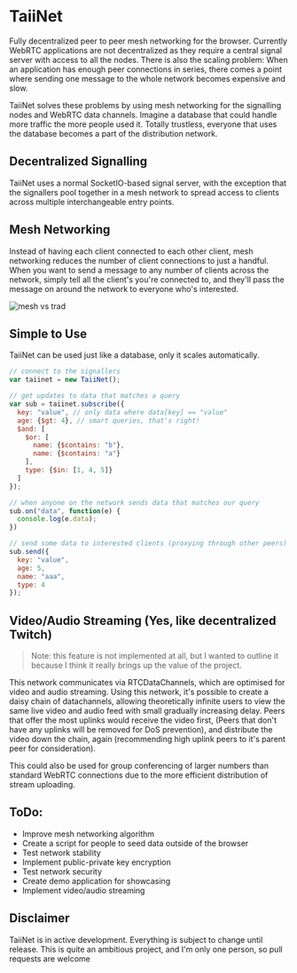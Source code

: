 # TaiiNet
Fully decentralized peer to peer mesh networking for the browser. Currently
WebRTC applications are not decentralized as they require a central signal
server with access to all the nodes. There is also the scaling problem: When an
application has enough peer connections in series, there comes a point where
sending one message to the whole network becomes expensive and slow.

TaiiNet solves these problems by using mesh networking for the signalling nodes
and WebRTC data channels. Imagine a database that could handle more traffic
the more people used it. Totally trustless, everyone that uses the database
becomes a part of the distribution network.

## Decentralized Signalling
TaiiNet uses a normal SocketIO-based signal server, with the exception that the
signallers pool together in a mesh network to spread access to clients across
multiple interchangeable entry points.

## Mesh Networking
Instead of having each client connected to each other client, mesh networking
reduces the number of client connections to just a handful.
When you want to send a message to any number of clients across the network,
simply tell all the client's you're connected to, and they'll pass the message
on around the network to everyone who's interested.

![mesh vs trad](https://tucu.ca/wp-content/uploads/2014/02/traditional-WiFI-vs-mesh-WiFI-network.png)

## Simple to Use
TaiiNet can be used just like a database, only it scales automatically.

```javascript
// connect to the signallers
var taiinet = new TaiiNet();

// get updates to data that matches a query
var sub = taiinet.subscribe({
  key: "value", // only data where data[key] == "value"
  age: {$gt: 4}, // smart queries, that's right!
  $and: [
    $or: [
      name: {$contains: "b"},
      name: {$contains: "a"}
    ],
    type: {$in: [1, 4, 5]}
  ]
});

// when anyone on the network sends data that matches our query
sub.on("data", function(e) {
  console.log(e.data);
})

// send some data to interested clients (proxying through other peers)
sub.send({
  key: "value",
  age: 5,
  name: "aaa",
  type: 4
});
```

## Video/Audio Streaming (Yes, like decentralized Twitch)

> Note: this feature is not implemented at all, but I wanted to outline it
> because I think it really brings up the value of the project.

This network communicates via RTCDataChannels, which are optimised for video
and audio streaming. Using this network, it's possible to create a daisy chain
of datachannels, allowing theoretically infinite users to view the same live
video and audio feed with small gradually increasing delay. Peers that offer the
most uplinks would receive the video first, (Peers that don't have any uplinks
will be removed for DoS prevention), and distribute the video down the chain,
again (recommending high uplink peers to it's parent peer for consideration).

This could also be used for group conferencing of larger numbers than standard
WebRTC connections due to the more efficient distribution of stream uploading.

## ToDo:
- Improve mesh networking algorithm
- Create a script for people to seed data outside of the browser
- Test network stability
- Implement public-private key encryption
- Test network security
- Create demo application for showcasing
- Implement video/audio streaming


## Disclaimer
TaiiNet is in active development. Everything is subject to change until release.
This is quite an ambitious project, and I'm only one person, so pull requests
are welcome

